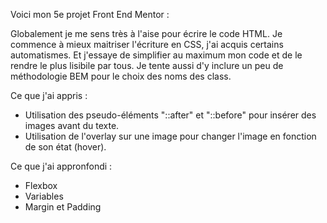 Voici mon 5e projet Front End Mentor :

Globalement je me sens très à l'aise pour écrire le code HTML.
Je commence à mieux maitriser l'écriture en CSS, j'ai acquis certains automatismes.
Et j'essaye de simplifier au maximum mon code et de le rendre le plus lisibile par tous.
Je tente aussi d'y inclure un peu de méthodologie BEM pour le choix des noms des class.

Ce que j'ai appris :
- Utilisation des pseudo-éléments "::after" et "::before" pour insérer des images avant du texte.
- Utilisation de l'overlay sur une image pour changer l'image en fonction de son état (hover).

Ce que j'ai appronfondi :
- Flexbox
- Variables
- Margin et Padding
